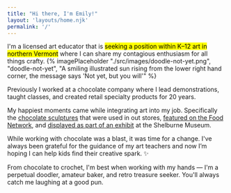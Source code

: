 ```yaml
---
title: "Hi there, I'm Emily!"
layout: 'layouts/home.njk'
permalink: '/'
---
```


I'm a licensed art educator that is <mark>seeking a position within K&#8211;12 art in northern Vermont</mark> where I can share my contagious enthusiasm for all things crafty.
{% imagePlaceholder "./src/images/doodle-not-yet.png", "doodle-not-yet", "A smiling illustrated sun rising from the lower right hand corner, the message says 'Not yet, but you will'" %}

Previously I worked at a chocolate company where I lead demonstrations, taught classes, and created retail specialty products for 20 years.

My happiest moments came while integrating art into my job. Specifically the [chocolate sculptures](https://chocolatesculptress.com) that were used in out stores, [featured on the Food Network](https://chocolatesculptress.com/sculptures/cuckoo-clock/ "Giant Chocolate Cuckoo Clock on the Food Network"), and [displayed as part of an exhibit](https://chocolatesculptress.com/sculptures/donut-shop/ "Donut Shop Chocolate Sculpture on display at Shelburne Museum") at the Shelburne Museum.

While working with chocolate was a blast, it was time for a change. I've always been grateful for the guidance of my art teachers and now I’m hoping I can help kids find their creative spark. ✨

From chocolate to crochet, I'm best when working with my hands &#8212; I'm a perpetual doodler, amateur baker, and retro treasure seeker. You'll always catch me laughing at a good pun.